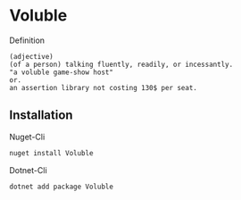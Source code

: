 # Voluble
Definition
```quote
(adjective)
(of a person) talking fluently, readily, or incessantly.
"a voluble game-show host"
or.
an assertion library not costing 130$ per seat.
```

## Installation
Nuget-Cli
```bash
nuget install Voluble
```
Dotnet-Cli
```bash
dotnet add package Voluble
```
